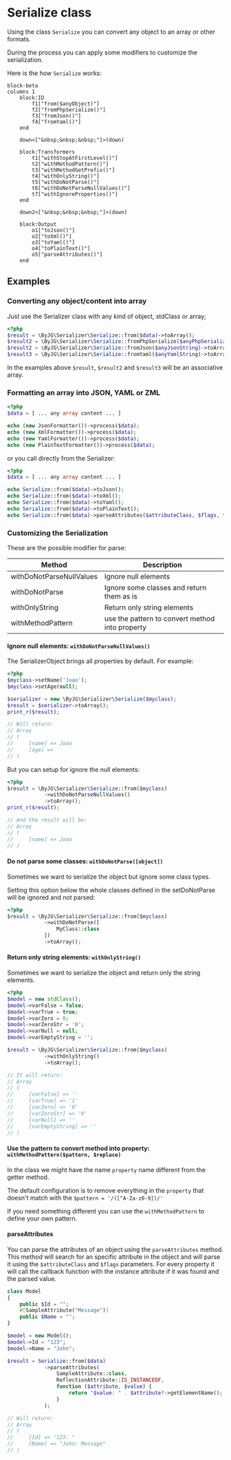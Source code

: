 # Serialize class

Using the class `Serialize` you can convert any object to an array or other formats.

During the process you can apply some modifiers to customize the serialization.

Here is the how `Serialize` works:

```mermaid
block-beta
columns 1
    block:ID
        f1["from($anyObject)"]
        f2["fromPhpSerialize()"]
        f3["fromJson()"]
        f4["fromYaml()"]
    end
    
    down<["&nbsp;&nbsp;&nbsp;"]>(down)
    
    block:Transformers
        t1["withStopAtFirstLevel()"]
        t2["withMethodPattern()"]
        t3["withMethodGetPrefix()"]
        t4["withOnlyString()"]
        t5["withDoNotParse()"]
        t6["withDoNotParseNullValues()"]
        t7["withIgnoreProperties()"]
    end

    down2<["&nbsp;&nbsp;&nbsp;"]>(down)

    block:Output
        o1["toJson()"]
        o2["toXml()"]
        o3["toYaml()"]
        o4["toPlainText()"]
        o5["parseAttributes()"]
    end
```

## Examples

### Converting any object/content into array

Just use the Serializer class with any kind of object, stdClass or array;

```php
<?php
$result = \ByJG\Serializer\Serialize::from($data)->toArray();
$result2 = \ByJG\Serializer\Serialize::fromPhpSerialize($anyPhpSerializedString)->toArray();
$result2 = \ByJG\Serializer\Serialize::fromJson($anyJsonString)->toArray();
$result3 = \ByJG\Serializer\Serialize::fromYaml($anyYamlString)->toArray();
```

In the examples above `$result`, `$result2` and `$result3` will be an associative array.

### Formatting an array into JSON, YAML or ZML

```php
<?php
$data = [ ... any array content ... ]

echo (new JsonFormatter())->process($data);
echo (new XmlFormatter())->process($data);
echo (new YamlFormatter())->process($data);
echo (new PlainTextFormatter())->process($data);
```

or you call directly from the Serializer:

```php
<?php
$data = [ ... any array content ... ]

echo Serialize::from($data)->toJson();
echo Serialize::from($data)->toXml();
echo Serialize::from($data)->toYaml();
echo Serialize::from($data)->toPlainText();
echo Serialize::from($data)->parseAttributes($attributeClass, $flags, fn($instanceAttribute, $parsedValue, $propertyName));
```

### Customizing the Serialization

These are the possible modifier for parse:

| Method                   | Description                                     |
|--------------------------|-------------------------------------------------|
| withDoNotParseNullValues | Ignore null elements                            |
| withDoNotParse           | Ignore some classes and return them as is       |
| withOnlyString           | Return only string elements                     |
| withMethodPattern        | use the pattern to convert method into property |



#### Ignore null elements: `withDoNotParseNullValues()`

The SerializerObject brings all properties by default. For example:

```php
<?php
$myclass->setName('Joao');
$myclass->setAge(null);

$serializer = new \ByJG\Serializer\Serialize($myclass);
$result = $serializer->toArray();
print_r($result);

// Will return:
// Array
// (
//     [name] => Joao
//     [age] => 
// )
```

But you can setup for ignore the null elements:

```php
<?php
$result = \ByJG\Serializer\Serialize::from($myclass)
            ->withDoNotParseNullValues()
            ->toArray();
print_r($result);

// And the result will be:
// Array
// (
//     [name] => Joao
// )

```

#### Do not parse some classes: `withDoNotParse([object])`

Sometimes we want to serialize the object but ignore some class types.

Setting this option below the whole classes defined in the setDoNotParse will be ignored and not parsed:

```php
<?php
$result = \ByJG\Serializer\Serialize::from($myclass)
            ->withDoNotParse([
                MyClass::class
            ])
            ->toArray();
```

#### Return only string elements: `withOnlyString()`

Sometimes we want to serialize the object and return only the string elements.

```php
<?php
$model = new stdClass();
$model->varFalse = false;
$model->varTrue = true;
$model->varZero = 0;
$model->varZeroStr = '0';
$model->varNull = null;
$model->varEmptyString = '';

$result = \ByJG\Serializer\Serialize::from($myclass)
            ->withOnlyString()
            ->toArray();

// It will return:
// Array
// (
//     [varFalse] => ''
//     [varTrue] => '1'
//     [varZero] => '0'
//     [varZeroStr] => '0'
//     [varNull] => ''
//     [varEmptyString] => ''
// )
``` 

#### Use the pattern to convert method into property: `withMethodPattern($pattern, $replace)`

In the class we might have the name `property` name different from the getter method.

The default configuration is to remove everything in the `property`
that doesn't match with the `$pattern = '/([^A-Za-z0-9])/'`

If you need something different you can use the `withMethodPattern` to define your own pattern.

#### parseAttributes

You can parse the attributes of an object using the `parseAttributes` method.
This method will search for an specific attribute in the object and will parse it using the `$attributeClass` and `$flags` parameters.
For every property it will call the callback function with the instance attribute if it was found and the parsed value.

```php
class Model
{
    public $Id = "";
    #[SampleAttribute("Message")]
    public $Name = "";
}

$model = new Model();
$model->Id = "123";
$model->Name = "John";

$result = Serialize::from($data)
            ->parseAttributes(
                SampleAttribute::class, 
                ReflectionAttribute::IS_INSTANCEOF, 
                function ($attribute, $value) {
                    return "$value: " . $attribute?->getElementName();
                }
            );

// Will return:
// Array
// (
//     [Id] => "123: "
//     [Name] => "John: Message"
// )
```
